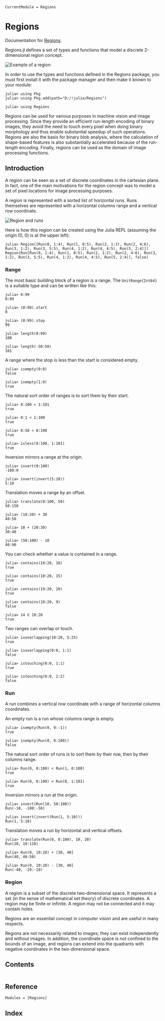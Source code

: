 ```@meta
CurrentModule = Regions
```

# Regions

Documentation for [Regions](https://github.com/schrpe/Regions.jl).


Regions.jl defines a set of types and functions that model a discrete 2-dimensional region concept. 

![Example of a region](region.svg)

In order to use the types and functions defined in the Regions package, you must first install it with the package manager and then make it known to your module:

```
julia> using Pkg
julia> using Pkg.add(path="D:/!julia/Regions")
```
```jldoctest reg
julia> using Regions
```

Regions can be used for various purposes in machine vision and image processing. Since they provide an efficient run-length encoding of binary images, they avoid the need to touch every pixel when doing binary morphology and thus enable substantial speedup of such operations. Regions are also the basis for binary blob analysis, where the calculation of shape-based features is also substantially accelerated because of the run-length encoding. Finally, regions can be used as the domain of image processing functions.

## Introduction

A region can be seen as a set of discrete coordinates in the cartesian plane. In fact, one of the main motivations for the region concept was to model a set of pixel locations for image processing purposes.

A region is represented with a sorted list of horizontal runs. Runs themselves are represented with a horizontal columns range and a vertical row coordinate.

![Region and runs](region_and_runs.svg)

Here is how this region can be created using the Julia REPL (assuming the origin (0, 0) is at the upper left):

```jldoctest reg
julia> Region([Run(0, 1:4), Run(1, 0:5), Run(2, 1:2), Run(2, 4:6), Run(3, 1:2), Run(3, 5:5), Run(4, 1:2), Run(4, 4:5), Run(5, 2:4)])
Region(Run[Run(0, 1:4), Run(1, 0:5), Run(2, 1:2), Run(2, 4:6), Run(3, 1:2), Run(3, 5:5), Run(4, 1:2), Run(4, 4:5), Run(5, 2:4)], false)
```

### Range

The most basic building block of a region is a range. The `UnitRange{Int64}` is a suitable type and can be written like this:

```jldoctest reg
julia> 0:99
0:99

julia> (0:99).start
0

julia> (0:99).stop
99

julia> length(0:99)
100

julia> length(-50:50)
101
```

A range where the stop is less than the start is considered empty.

```jldoctest reg
julia> isempty(0:0)
false

julia> isempty(1:0)
true
```

The natural sort order of ranges is to sort them by their start.

```jldoctest reg
julia> 0:100 < 1:101
true

julia> 0:1 < 1:100
true

julia> 0:50 < 0:100
true

julia> isless(0:100, 1:101)
true
```

Inversion mirrors a range at the origin.

```jldoctest reg
julia> invert(0:100)
-100:0

julia> invert(invert(5:10))
5:10
```

Translation moves a range by an offset.

```jldoctest reg
julia> translate(0:100, 50)
50:150

julia> (10:20) + 30
40:50

julia> 10 + (20:30)
30:40

julia> (50:100) - 10
40:90
```

You can check whether a value is contained in a range.

```jldoctest reg
julia> contains(10:20, 10)
true

julia> contains(10:20, 15)
true

julia> contains(10:20, 20)
true

julia> contains(10:20, 9)
false

julia> 14 ∈ 10:20
true
```

Two ranges can overlap or touch.

```jldoctest reg
julia> isoverlapping(10:20, 5:25)
true

julia> isoverlapping(0:0, 1:1)
false

julia> istouching(0:0, 1:1)
true

julia> istouching(0:0, 2:2)
false
```

### Run

A run combines a vertical row coordinate with a range of horizontal columns coordinates.

An empty run is a run whose columns range is empty.

```jldoctest reg
julia> isempty(Run(0, 0:-1))
true

julia> isempty(Run(0, 0:100))
false
```

The natural sort order of runs is to sort them by their row, then by their columns range.

```jldoctest reg
julia> Run(0, 0:100) < Run(1, 0:100)
true

julia> Run(0, 0:100) < Run(0, 1:101)
true
```

Inversion mirrors a run at the origin.

```jldoctest reg
julia> invert(Run(10, 50:100))
Run(-10, -100:-50)

julia> invert(invert(Run(1, 5:10)))
Run(1, 5:10)
```

Translation moves a run by horizontal and vertical offsets.

```jldoctest reg
julia> translate(Run(0, 0:100), 10, 20)
Run(20, 10:110)

julia> Run(0, 10:20) + [30, 40]
Run(40, 40:50)

julia> Run(0, 10:20) - [30, 40]
Run(-40, -20:-10)
```




### Region

A region is a subset of the discrete two-dimensional space. It represents a set (in the sense of mathematical set theory) of discrete coordinates. A region may be finite or infinite. A region may not be connected and it may contain holes.

Regions are an essential concept in computer vision and are useful in many respects.

Regions are not necessarily related to images; they can exist independently and without images. In addition, the coordinate space is not confined to the bounds of an image, and regions can extend into the quadrants with negative coordinates in the two-dimensional space.


## Contents

```@contents
```

## Reference

```@autodocs
Modules = [Regions]
```

## Index

```@index
```

[^Ghali]:

    Sherif Ghali, Introduction to Geometric Computing, Springer 2008



